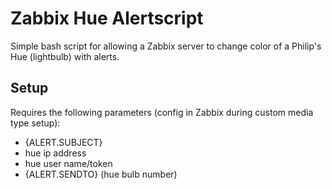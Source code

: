 # Zabbix Hue Alertscript
Simple bash script for allowing a Zabbix server to change color of a Philip's Hue (lightbulb) with alerts. 

## Setup
Requires the following parameters (config in Zabbix during custom media type setup):
* {ALERT.SUBJECT}
* hue ip address
* hue user name/token
* {ALERT.SENDTO} (hue bulb number)
